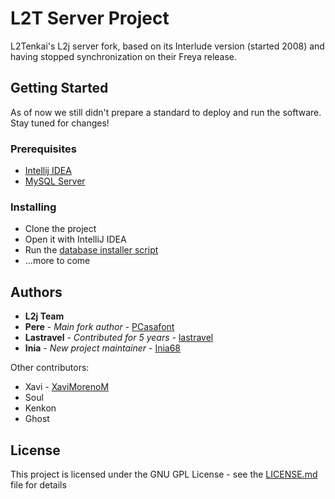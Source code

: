 # L2T Server Project

L2Tenkai's L2j server fork, based on its Interlude version (started 2008) and having stopped synchronization on their Freya release.

## Getting Started

As of now we still didn't prepare a standard to deploy and run the software. Stay tuned for changes!

### Prerequisites

* [Intellij IDEA](https://www.jetbrains.com/idea/download)
* [MySQL Server](https://dev.mysql.com/downloads/mysql)

### Installing

* Clone the project
* Open it with IntelliJ IDEA
* Run the [database installer script](dist/tools/database_installer.bat)
* ...more to come

## Authors

* **L2j Team**
* **Pere** - *Main fork author* - [PCasafont](https://github.com/PurpleBooth)
* **Lastravel** - *Contributed for 5 years* - [lastravel](https://github.com/lastravel)
* **Inia** - *New project maintainer* - [Inia68](https://github.com/Inia68)

Other contributors:
* Xavi - [XaviMorenoM](https://github.com/XaviMorenoM)
* Soul
* Kenkon
* Ghost

## License

This project is licensed under the GNU GPL License - see the [LICENSE.md](LICENSE.md) file for details
